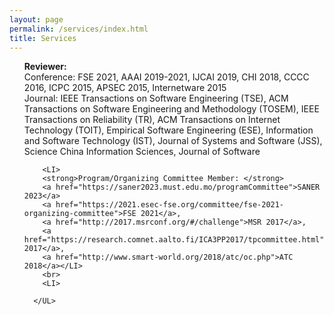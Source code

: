 ```yaml
---
layout: page
permalink: /services/index.html
title: Services
---
```

<UL style="LIST-STYLE-TYPE: none">
    <strong>Reviewer: </strong></LI>
		<LI>
		Conference: FSE 2021, AAAI 2019-2021, IJCAI 2019, CHI 2018, CCCC 2016, ICPC 2015, APSEC 2015, Internetware 2015<br>
		</LI>
		<LI>
		Journal: IEEE Transactions on Software Engineering (TSE), ACM Transactions on Software Engineering and Methodology (TOSEM), 
		IEEE Transactions on Reliability (TR), ACM Transactions on Internet Technology (TOIT), 
		Empirical Software Engineering (ESE), Information and Software Technology (IST), Journal of Systems and Software (JSS),
		Science China Information Sciences, Journal of Software<br>
		</LI>
		
		<LI>
		<strong>Program/Organizing Committee Member: </strong>
		<a href="https://saner2023.must.edu.mo/programCommittee">SANER 2023</a>
		<a href="https://2021.esec-fse.org/committee/fse-2021-organizing-committee">FSE 2021</a>,
	    <a href="http://2017.msrconf.org/#/challenge">MSR 2017</a>, 
		<a href="https://research.comnet.aalto.fi/ICA3PP2017/tpcommittee.html">ICA3PP 2017</a>,
		<a href="http://www.smart-world.org/2018/atc/oc.php">ATC 2018</a></LI>
		<br>
		<LI>
		
      </UL>
